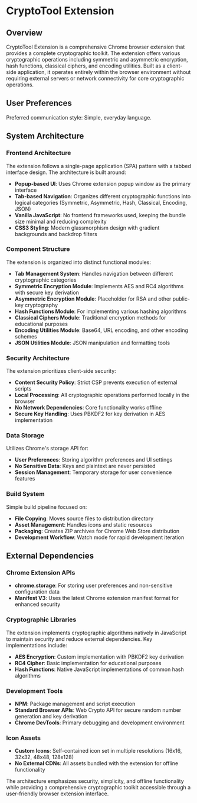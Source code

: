 # CryptoTool Extension

## Overview

CryptoTool Extension is a comprehensive Chrome browser extension that provides a complete cryptographic toolkit. The extension offers various cryptographic operations including symmetric and asymmetric encryption, hash functions, classical ciphers, and encoding utilities. Built as a client-side application, it operates entirely within the browser environment without requiring external servers or network connectivity for core cryptographic operations.

## User Preferences

Preferred communication style: Simple, everyday language.

## System Architecture

### Frontend Architecture
The extension follows a single-page application (SPA) pattern with a tabbed interface design. The architecture is built around:

- **Popup-based UI**: Uses Chrome extension popup window as the primary interface
- **Tab-based Navigation**: Organizes different cryptographic functions into logical categories (Symmetric, Asymmetric, Hash, Classical, Encoding, JSON)
- **Vanilla JavaScript**: No frontend frameworks used, keeping the bundle size minimal and reducing complexity
- **CSS3 Styling**: Modern glassmorphism design with gradient backgrounds and backdrop filters

### Component Structure
The extension is organized into distinct functional modules:

- **Tab Management System**: Handles navigation between different cryptographic categories
- **Symmetric Encryption Module**: Implements AES and RC4 algorithms with secure key derivation
- **Asymmetric Encryption Module**: Placeholder for RSA and other public-key cryptography
- **Hash Functions Module**: For implementing various hashing algorithms
- **Classical Ciphers Module**: Traditional encryption methods for educational purposes
- **Encoding Utilities Module**: Base64, URL encoding, and other encoding schemes
- **JSON Utilities Module**: JSON manipulation and formatting tools

### Security Architecture
The extension prioritizes client-side security:

- **Content Security Policy**: Strict CSP prevents execution of external scripts
- **Local Processing**: All cryptographic operations performed locally in the browser
- **No Network Dependencies**: Core functionality works offline
- **Secure Key Handling**: Uses PBKDF2 for key derivation in AES implementation

### Data Storage
Utilizes Chrome's storage API for:

- **User Preferences**: Storing algorithm preferences and UI settings
- **No Sensitive Data**: Keys and plaintext are never persisted
- **Session Management**: Temporary storage for user convenience features

### Build System
Simple build pipeline focused on:

- **File Copying**: Moves source files to distribution directory
- **Asset Management**: Handles icons and static resources
- **Packaging**: Creates ZIP archives for Chrome Web Store distribution
- **Development Workflow**: Watch mode for rapid development iteration

## External Dependencies

### Chrome Extension APIs
- **chrome.storage**: For storing user preferences and non-sensitive configuration data
- **Manifest V3**: Uses the latest Chrome extension manifest format for enhanced security

### Cryptographic Libraries
The extension implements cryptographic algorithms natively in JavaScript to maintain security and reduce external dependencies. Key implementations include:

- **AES Encryption**: Custom implementation with PBKDF2 key derivation
- **RC4 Cipher**: Basic implementation for educational purposes
- **Hash Functions**: Native JavaScript implementations of common hash algorithms

### Development Tools
- **NPM**: Package management and script execution
- **Standard Browser APIs**: Web Crypto API for secure random number generation and key derivation
- **Chrome DevTools**: Primary debugging and development environment

### Icon Assets
- **Custom Icons**: Self-contained icon set in multiple resolutions (16x16, 32x32, 48x48, 128x128)
- **No External CDNs**: All assets bundled with the extension for offline functionality

The architecture emphasizes security, simplicity, and offline functionality while providing a comprehensive cryptographic toolkit accessible through a user-friendly browser extension interface.